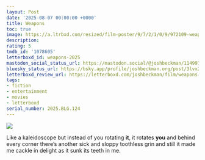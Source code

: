 ```yaml
---
layout: Post
date: '2025-08-07 00:00:00 +0000'
title: Weapons
toc: true
image: https://a.ltrbxd.com/resized/film-poster/9/7/2/1/0/9/972109-weapons-2025-0-600-0-900-crop.jpg?v=8100270337
description:
rating: 5
tmdb_id: '1078605'
letterboxd_id: weapons-2025
mastodon_social_status_url: https://mastodon.social/@joshbeckman/114997194374638024
bluesky_status_url: https://bsky.app/profile/joshbeckman.org/post/3lvx2hq4nyy2a
letterboxd_review_url: https://letterboxd.com/joshbeckman/film/weapons-2025/
tags:
- fiction
- entertainment
- movies
- letterboxd
serial_number: 2025.BLG.124
---
```

 <p><img src="https://a.ltrbxd.com/resized/film-poster/9/7/2/1/0/9/972109-weapons-2025-0-600-0-900-crop.jpg?v=8100270337"/></p> <p>Like a kaleidoscope but instead of you rotating <b>it</b>, it rotates <b>you</b> and behind every corner there’s another sick and sloppy toothless grin and still it made me cackle in delight as it sunk its teeth in me.</p> 
